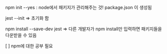 npm init --yes : node에서 패키지가 관리해주는 것!
package.json 이 생성됨

jest --init => 초기화 함

npm install --save-dev jest => 다른 개발자가 npm install만 입력하면 패키지들을 다운받을 수 있음

[ ] npm에 대한 공부 필요

